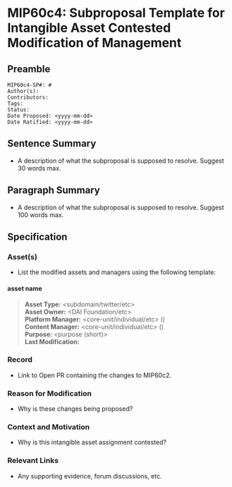 # MIP60c4: Subproposal Template for Intangible Asset Contested Modification of Management

## Preamble
```
MIP60c4-SP#: #
Author(s):
Contributors:
Tags: 
Status: 
Date Proposed: <yyyy-mm-dd>
Date Ratified: <yyyy-mm-dd>
```

## Sentence Summary

- A description of what the subproposal is supposed to resolve. Suggest 30 words max.

## Paragraph Summary

- A description of what the subproposal is supposed to resolve. Suggest 100 words max.

## Specification

### Asset(s)

- List the modified assets and managers using the following template:

#### asset name

> **Asset Type:** <subdomain/twitter/etc>  
> **Asset Owner:** <DAI Foundation/etc>  
> **Platform Manager:** <core-unit/individual/etc> (<contact email>)  
> **Content Manager:** <core-unit/individual/etc> (<contact email>)  
> **Purpose:** <purpose (short)>  
> **Last Modification:** <link to last modification>  

### Record

- Link to Open PR containing the changes to MIP60c2.

### Reason for Modification

- Why is these changes being proposed?

### Context and Motivation

- Why is this intangible asset assignment contested?

### Relevant Links

- Any supporting evidence, forum discussions, etc.
